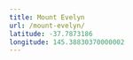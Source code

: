 ```yaml
---
title: Mount Evelyn
url: /mount-evelyn/
latitude: -37.7873186
longitude: 145.38830370000002
---
```

